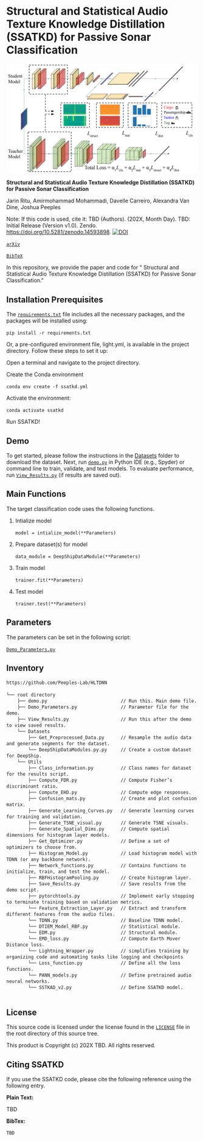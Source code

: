 # Structural and Statistical Audio Texture Knowledge Distillation (SSATKD) for Passive Sonar Classification
<p align="center">
  <img src="Figures/SSATKD_freamework.png" alt="Workflow Diagram">
</p>


**Structural and Statistical Audio Texture Knowledge Distillation (SSATKD) for Passive Sonar Classification**

Jarin Ritu, Amirmohammad Mohammadi, Davelle Carreiro, Alexandra Van Dine, Joshua Peeples

Note: If this code is used, cite it:  TBD (Authors). (202X, Month Day). TBD: Initial Release (Version v1.0).
Zendo. https://doi.org/10.5281/zenodo.14593898.
[![DOI](https://zenodo.org/badge/DOI/10.5281/zenodo.14593898.svg)](https://doi.org/10.5281/zenodo.14593898)

[`arXiv`](https://arxiv.org/abs/2307.13788)

[`BibTeX`](#CitingHist)



In this repository, we provide the paper and code for " Structural and Statistical Audio Texture Knowledge Distillation (SSATKD) for Passive Sonar Classification."

## Installation Prerequisites


The [`requirements.txt`](requirements.txt) file includes all the necessary packages, and the packages will be installed using:

   ```pip install -r requirements.txt```

Or, a pre-configured environment file, light.yml, is available in the project directory. Follow these steps to set it up:

Open a terminal and navigate to the project directory.

Create the Conda environment

  ```conda env create -f ssatkd.yml```
  
Activate the environment:
  
  ```conda activate ssatkd```
  
Run SSATKD!

## Demo

To get started, please follow the instructions in the [Datasets](Datasets) folder to download the dataset.
Next, run [`demo.py`](demo.py) in Python IDE (e.g., Spyder) or command line to train, validate, and test models. 
To evaluate performance,
run [`View_Results.py`](View_Results.py) (if results are saved out).


## Main Functions

The target classification code uses the following functions. 

1. Intialize model  

   ```model = intialize_model(**Parameters)```

2. Prepare dataset(s) for model
   
   ```data_module = DeepShipDataModule(**Parameters)```

3. Train model 

   ```trainer.fit(**Parameters)```

4. Test model

   ```trainer.test(**Parameters)```


## Parameters

The parameters can be set in the following script:
   
[`Demo_Parameters.py`](Demo_Parameters.py)

## Inventory

```
https://github.com/Peeples-Lab/HLTDNN 

└── root directory
    ├── demo.py                           // Run this. Main demo file.
    ├── Demo_Parameters.py                // Parameter file for the demo.
    ├── View_Results.py                   // Run this after the demo to view saved results. 
    └── Datasets                
        ├── Get_Preprocessed_Data.py      // Resample the audio data and generate segments for the dataset.
        └── DeepShipDataModules.py.py     // Create a custom dataset for DeepShip.
    └── Utils                     
        ├── Class_information.py          // Class names for dataset for the results script.
        ├── Compute_FDR.py                // Compute Fisher’s discriminant ratio.
        ├── Compute_EHD.py                // Compute edge responses. 
        ├── Confusion_mats.py             // Create and plot confusion matrix.
        ├── Generate_Learning_Curves.py   // Generate learning curves for training and validation.
        ├── Generate_TSNE_visual.py       // Generate TSNE visuals.
        ├── Generate_Spatial_Dims.py      // Compute spatial dimensions for histogram layer models.
        ├── Get_Optimizer.py              // Define a set of optimizers to choose from.
        ├── Histogram_Model.py            // Load histogram model with TDNN (or any backbone network).
        ├── Network_functions.py          // Contains functions to initialize, train, and test the model.
        ├── RBFHistogramPooling.py        // Create histogram layer.
        ├── Save_Results.py               // Save results from the demo script.
        ├── pytorchtools.py               // Implement early stopping to terminate training based on validation metrics.
        └── Feature_Extraction_Layer.py   // Extract and transform different features from the audio files.
        └── TDNN.py                       // Baseline TDNN model.
        └── DTIEM_Model_RBF.py            // Statistical module.
        └── EDM.py                        // Structural module.
        └── EMD_loss.py                   // Compute Earth Mover Distance loss.
        └── Lightning_Wrapper.py          // simplifies training by organizing code and automating tasks like logging and checkpoints
        └── Loss_function.py              // Define all the loss functions.
        └── PANN_models.py                // Define pretrained audio neural networks.
        └── SSTKAD_v2.py                  // Define SSATKD model.


```

## License

This source code is licensed under the license found in the [`LICENSE`](LICENSE) file in the root directory of this source tree.

This product is Copyright (c) 202X TBD. All rights reserved.

## <a name="CitingHist"></a>Citing SSATKD

If you use the SSATKD code, please cite the following reference using the following entry.

**Plain Text:**

TBD

**BibTex:**

```
TBD
```

